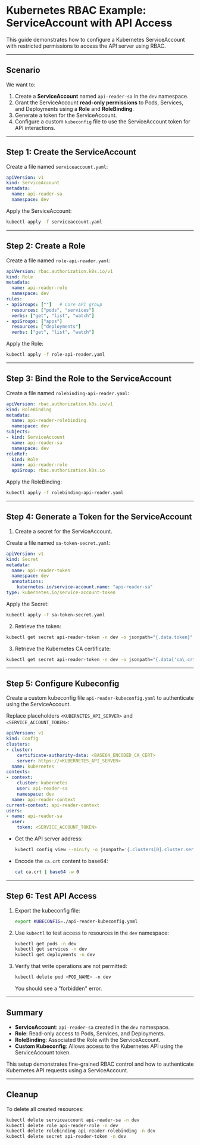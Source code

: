 # Kubernetes RBAC Example: ServiceAccount with API Access

This guide demonstrates how to configure a Kubernetes ServiceAccount with restricted permissions to access the API server using RBAC.

---

## **Scenario**
We want to:
1. Create a **ServiceAccount** named `api-reader-sa` in the `dev` namespace.
2. Grant the ServiceAccount **read-only permissions** to Pods, Services, and Deployments using a **Role** and **RoleBinding**.
3. Generate a token for the ServiceAccount.
4. Configure a custom `kubeconfig` file to use the ServiceAccount token for API interactions.

---

## **Step 1: Create the ServiceAccount**
Create a file named `serviceaccount.yaml`:

```yaml
apiVersion: v1
kind: ServiceAccount
metadata:
  name: api-reader-sa
  namespace: dev
```

Apply the ServiceAccount:
```bash
kubectl apply -f serviceaccount.yaml
```

---

## **Step 2: Create a Role**
Create a file named `role-api-reader.yaml`:

```yaml
apiVersion: rbac.authorization.k8s.io/v1
kind: Role
metadata:
  name: api-reader-role
  namespace: dev
rules:
- apiGroups: [""]   # Core API group
  resources: ["pods", "services"]
  verbs: ["get", "list", "watch"]
- apiGroups: ["apps"]
  resources: ["deployments"]
  verbs: ["get", "list", "watch"]
```

Apply the Role:
```bash
kubectl apply -f role-api-reader.yaml
```

---

## **Step 3: Bind the Role to the ServiceAccount**
Create a file named `rolebinding-api-reader.yaml`:

```yaml
apiVersion: rbac.authorization.k8s.io/v1
kind: RoleBinding
metadata:
  name: api-reader-rolebinding
  namespace: dev
subjects:
- kind: ServiceAccount
  name: api-reader-sa
  namespace: dev
roleRef:
  kind: Role
  name: api-reader-role
  apiGroup: rbac.authorization.k8s.io
```

Apply the RoleBinding:
```bash
kubectl apply -f rolebinding-api-reader.yaml
```

---

## **Step 4: Generate a Token for the ServiceAccount**
1. Create a secret for the ServiceAccount.

Create a file named `sa-token-secret.yaml`:
```yaml
apiVersion: v1
kind: Secret
metadata:
  name: api-reader-token
  namespace: dev
  annotations:
    kubernetes.io/service-account.name: "api-reader-sa"
type: kubernetes.io/service-account-token
```

Apply the Secret:
```bash
kubectl apply -f sa-token-secret.yaml
```

2. Retrieve the token:
```bash
kubectl get secret api-reader-token -n dev -o jsonpath="{.data.token}" | base64 --decode
```

3. Retrieve the Kubernetes CA certificate:
```bash
kubectl get secret api-reader-token -n dev -o jsonpath="{.data['ca\.crt']}" | base64 --decode > ca.crt
```

---

## **Step 5: Configure Kubeconfig**
Create a custom kubeconfig file `api-reader-kubeconfig.yaml` to authenticate using the ServiceAccount.

Replace placeholders `<KUBERNETES_API_SERVER>` and `<SERVICE_ACCOUNT_TOKEN>`:

```yaml
apiVersion: v1
kind: Config
clusters:
- cluster:
    certificate-authority-data: <BASE64_ENCODED_CA_CERT>
    server: https://<KUBERNETES_API_SERVER>
  name: kubernetes
contexts:
- context:
    cluster: kubernetes
    user: api-reader-sa
    namespace: dev
  name: api-reader-context
current-context: api-reader-context
users:
- name: api-reader-sa
  user:
    token: <SERVICE_ACCOUNT_TOKEN>
```

- Get the API server address:
   ```bash
   kubectl config view --minify -o jsonpath='{.clusters[0].cluster.server}'
   ```

- Encode the `ca.crt` content to base64:
   ```bash
   cat ca.crt | base64 -w 0
   ```

---

## **Step 6: Test API Access**
1. Export the kubeconfig file:
   ```bash
   export KUBECONFIG=./api-reader-kubeconfig.yaml
   ```

2. Use `kubectl` to test access to resources in the `dev` namespace:
   ```bash
   kubectl get pods -n dev
   kubectl get services -n dev
   kubectl get deployments -n dev
   ```

3. Verify that write operations are not permitted:
   ```bash
   kubectl delete pod <POD_NAME> -n dev
   ```
   You should see a "forbidden" error.

---

## **Summary**
- **ServiceAccount**: `api-reader-sa` created in the `dev` namespace.
- **Role**: Read-only access to Pods, Services, and Deployments.
- **RoleBinding**: Associated the Role with the ServiceAccount.
- **Custom Kubeconfig**: Allows access to the Kubernetes API using the ServiceAccount token.

This setup demonstrates fine-grained RBAC control and how to authenticate Kubernetes API requests using a ServiceAccount.

---

## **Cleanup**
To delete all created resources:
```bash
kubectl delete serviceaccount api-reader-sa -n dev
kubectl delete role api-reader-role -n dev
kubectl delete rolebinding api-reader-rolebinding -n dev
kubectl delete secret api-reader-token -n dev
```
